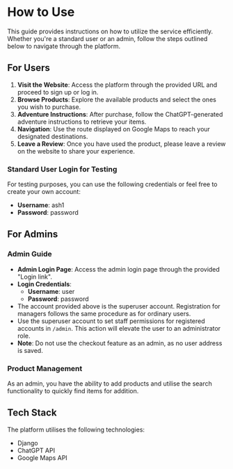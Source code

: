 # How to Use

This guide provides instructions on how to utilize the service efficiently. Whether you're a standard user or an admin, follow the steps outlined below to navigate through the platform.

## For Users

1. **Visit the Website**: Access the platform through the provided URL and proceed to sign up or log in.
2. **Browse Products**: Explore the available products and select the ones you wish to purchase.
3. **Adventure Instructions**: After purchase, follow the ChatGPT-generated adventure instructions to retrieve your items.
4. **Navigation**: Use the route displayed on Google Maps to reach your designated destinations.
5. **Leave a Review**: Once you have used the product, please leave a review on the website to share your experience.

### Standard User Login for Testing

For testing purposes, you can use the following credentials or feel free to create your own account:

- **Username**: ash1
- **Password**: password

## For Admins

### Admin Guide

- **Admin Login Page**: Access the admin login page through the provided "Login link".
- **Login Credentials**:
  - **Username**: user
  - **Password**: password
- The account provided above is the superuser account. Registration for managers follows the same procedure as for ordinary users.
- Use the superuser account to set staff permissions for registered accounts in `/admin`. This action will elevate the user to an administrator role.
- **Note**: Do not use the checkout feature as an admin, as no user address is saved.

### Product Management

As an admin, you have the ability to add products and utilise the search functionality to quickly find items for addition.

## Tech Stack

The platform utilises the following technologies:

- Django
- ChatGPT API
- Google Maps API
